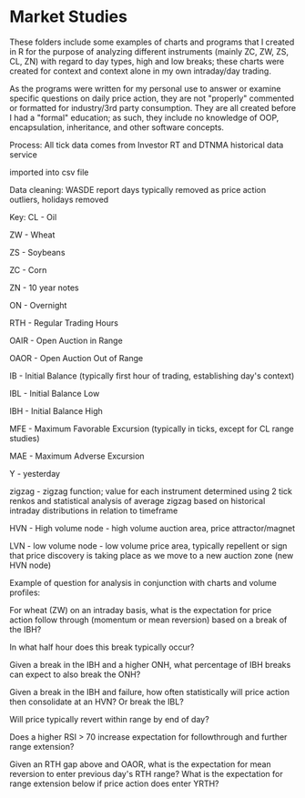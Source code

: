 # Market Studies
These folders include some examples of charts and programs that I created in R for the purpose of analyzing different instruments (mainly ZC, ZW, ZS, CL, ZN) with regard to day types, high and low breaks; these charts were created for context and context alone in my own intraday/day trading. 

As the programs were written for my personal use to answer or examine specific questions on daily price action, they are not "properly" commented or formatted for industry/3rd party consumption. They are all created before I had a "formal" education; as such, they include no knowledge of OOP, encapsulation, inheritance, and other software concepts.

Process:  All tick data comes from Investor RT and DTNMA historical data service

imported into csv file

Data cleaning:  WASDE report days typically removed as price action outliers, holidays removed

Key:
CL - Oil

ZW  - Wheat

ZS - Soybeans

ZC - Corn

ZN - 10 year notes

ON - Overnight

RTH - Regular Trading Hours

OAIR - Open Auction in Range

OAOR - Open Auction Out of Range

IB - Initial Balance (typically first hour of trading, establishing day's context)

IBL - Initial Balance Low

IBH - Initial Balance High

MFE - Maximum Favorable Excursion (typically in ticks, except for CL range studies)

MAE - Maximum Adverse Excursion

Y - yesterday

zigzag - zigzag function; value for each instrument determined using 2 tick renkos and statistical analysis of average zigzag based on historical intraday distributions in relation to timeframe

HVN - High volume node  - high volume auction area, price attractor/magnet

LVN - low volume node  - low volume price area, typically repellent or sign that price discovery is taking place as we move to a new auction zone (new HVN node)

Example of question for analysis in conjunction with charts and volume profiles:

For wheat (ZW) on an intraday basis, what is the expectation for price action follow through (momentum or mean reversion) based on a break of the IBH?  

In what half hour does this break typically occur? 

Given a break in the IBH and a higher ONH, what percentage of IBH breaks can expect to also break the ONH? 

Given a break in the IBH and failure, how often statistically will price action then consolidate at an HVN?  Or break the IBL?

Will price typically revert within range by end of day?  

Does a higher RSI > 70 increase expectation for followthrough and further range extension?

Given an RTH gap above and OAOR, what is the expectation for mean reversion to enter previous day's RTH range? What is the expectation for range extension below if price action does enter YRTH?

